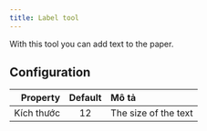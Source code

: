```yaml
---
title: Label tool
---
```


With this tool you can add text to the paper.

## Configuration

|   Property | Default | Mô tả                |
| ---------: | :-----: | :------------------- |
| Kích thước |    12   | The size of the text |
